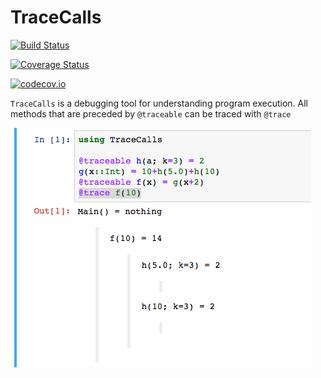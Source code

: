# TraceCalls

[![Build Status](https://travis-ci.org/cstjean/TraceCalls.jl.svg?branch=master)](https://travis-ci.org/cstjean/TraceCalls.jl)

[![Coverage Status](https://coveralls.io/repos/cstjean/TraceCalls.jl/badge.svg?branch=master&service=github)](https://coveralls.io/github/cstjean/TraceCalls.jl?branch=master)

[![codecov.io](http://codecov.io/github/cstjean/TraceCalls.jl/coverage.svg?branch=master)](http://codecov.io/github/cstjean/TraceCalls.jl?branch=master)

`TraceCalls` is a debugging tool for understanding program execution. All methods
that are preceded by `@traceable` can be traced with `@trace`

![Screenshot](Screenshot.png)
